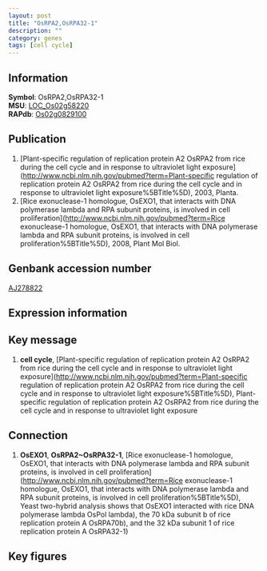 ```yaml
---
layout: post
title: "OsRPA2,OsRPA32-1"
description: ""
category: genes
tags: [cell cycle]
---
```


## Information
__Symbol__: OsRPA2,OsRPA32-1  
__MSU__: [LOC_Os02g58220](http://rice.plantbiology.msu.edu/cgi-bin/ORF_infopage.cgi?orf=LOC_Os02g58220)  
__RAPdb__: [Os02g0829100](http://rapdb.dna.affrc.go.jp/viewer/gbrowse_details/irgsp1?name=Os02g0829100)  

## Publication
1. [Plant-specific regulation of replication protein A2 OsRPA2 from rice during the cell cycle and in response to ultraviolet light exposure](http://www.ncbi.nlm.nih.gov/pubmed?term=Plant-specific regulation of replication protein A2 OsRPA2 from rice during the cell cycle and in response to ultraviolet light exposure%5BTitle%5D), 2003, Planta.
2. [Rice exonuclease-1 homologue, OsEXO1, that interacts with DNA polymerase lambda and RPA subunit proteins, is involved in cell proliferation](http://www.ncbi.nlm.nih.gov/pubmed?term=Rice exonuclease-1 homologue, OsEXO1, that interacts with DNA polymerase lambda and RPA subunit proteins, is involved in cell proliferation%5BTitle%5D), 2008, Plant Mol Biol.

## Genbank accession number
[AJ278822](http://www.ncbi.nlm.nih.gov/nuccore/AJ278822)  

## Expression information

## Key message
1. __cell cycle__, [Plant-specific regulation of replication protein A2 OsRPA2 from rice during the cell cycle and in response to ultraviolet light exposure](http://www.ncbi.nlm.nih.gov/pubmed?term=Plant-specific regulation of replication protein A2 OsRPA2 from rice during the cell cycle and in response to ultraviolet light exposure%5BTitle%5D), Plant-specific regulation of replication protein A2 OsRPA2 from rice during the cell cycle and in response to ultraviolet light exposure

## Connection
1. __OsEXO1__, __OsRPA2~OsRPA32-1__, [Rice exonuclease-1 homologue, OsEXO1, that interacts with DNA polymerase lambda and RPA subunit proteins, is involved in cell proliferation](http://www.ncbi.nlm.nih.gov/pubmed?term=Rice exonuclease-1 homologue, OsEXO1, that interacts with DNA polymerase lambda and RPA subunit proteins, is involved in cell proliferation%5BTitle%5D),  Yeast two-hybrid analysis shows that OsEXO1 interacted with rice DNA polymerase lambda OsPol lambda), the 70 kDa subunit b of rice replication protein A OsRPA70b), and the 32 kDa subunit 1 of rice replication protein A OsRPA32-1)  

## Key figures


